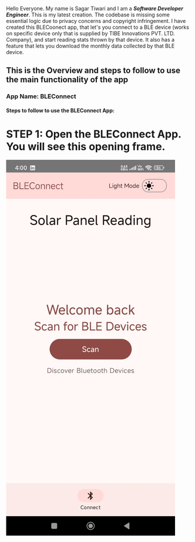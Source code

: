 Hello Everyone. My name is Sagar Tiwari and I am a ***Software Developer Engineer***.
This is my latest creation.
The codebase is missing some essential logic due to privacy concerns and copyright infringement.
I have created this BLECoonect app, that let's you connect to a BLE device (works on specific device only that is supplied by TIBE Innovations PVT. LTD. Company), and start reading stats thrown by that device.
It also has a feature that lets you download the monthly data collected by that BLE device.


## This is the Overview and steps to follow to use the main functionality of the app

### App Name: BLEConnect

#### Steps to follow to use the BLEConnect App:

# STEP 1: Open the BLEConnect App. You will see this opening frame.
![Step 1](https://github.com/ReDWoLf1007/BLEConnect/blob/master/BLEConnect%20SS/Opening%20Frame%20SCAN.jpeg)
